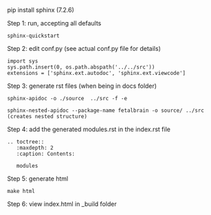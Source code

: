 pip install sphinx (7.2.6)

Step 1: run, accepting all defaults
```
sphinx-quickstart
```

Step 2: edit conf.py (see actual conf.py file for details)
```
import sys
sys.path.insert(0, os.path.abspath('../../src'))
extensions = ['sphinx.ext.autodoc', 'sphinx.ext.viewcode']
```


Step 3: generate rst files (when being in docs folder)
```
sphinx-apidoc -o ./source  ../src -f -e

sphinx-nested-apidoc --package-name fetalbrain -o source/ ../src (creates nested structure)
```

Step 4: add the generated modules.rst in the index.rst file
```
.. toctree::
   :maxdepth: 2
   :caption: Contents:

   modules
```

Step 5: generate html
```
make html
```
Step 6: view index.html in _build folder




